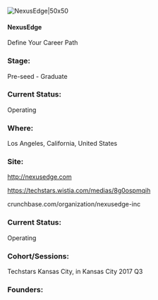 

![NexusEdge|50x50](https://apimg.techstars.com/connect/images/image_files/593866e39c66a95c50000038/original/NexusEdge.jpg)

#### NexusEdge
Define Your Career Path

### Stage: 
Pre-seed - Graduate 

### Current Status: 
Operating

### Where:
Los Angeles, California, United States

### Site:
http://nexusedge.com

https://techstars.wistia.com/medias/8g0ospmqih

crunchbase.com/organization/nexusedge-inc

### Current Status: 
Operating

### Cohort/Sessions: 
Techstars Kansas City, in Kansas City 2017 Q3

### Founders: 



